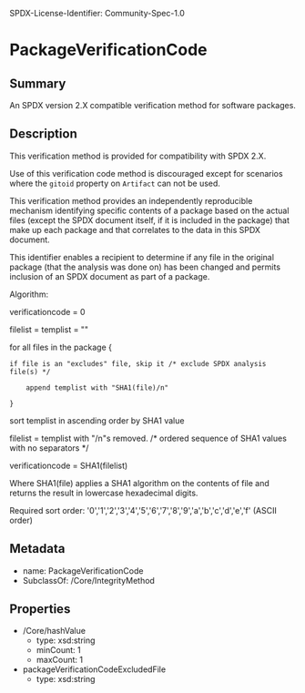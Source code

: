 SPDX-License-Identifier: Community-Spec-1.0

# PackageVerificationCode

## Summary

An SPDX version 2.X compatible verification method for software packages.

## Description

This verification method is provided for compatibility with SPDX 2.X.

Use of this verification code method is discouraged except for scenarios where the `gitoid` property on `Artifact` can not be used.

This verification method provides an independently reproducible mechanism identifying specific contents of a package based on the actual files (except the SPDX document itself, if it is included in the package) that make up each package and that correlates to the data in this SPDX document.

This identifier enables a recipient to determine if any file in the original package (that the analysis was done on) has been changed and permits inclusion of an SPDX document as part of a package.

Algorithm:

verificationcode = 0

filelist = templist = ""

for all files in the package {

    if file is an "excludes" file, skip it /* exclude SPDX analysis file(s) */

        append templist with "SHA1(file)/n"
        
    }
    
sort templist in ascending order by SHA1 value

filelist = templist with "/n"s removed. /* ordered sequence of SHA1 values with no separators */

verificationcode = SHA1(filelist)

Where SHA1(file) applies a SHA1 algorithm on the contents of file and returns the result in lowercase hexadecimal digits.

Required sort order: '0','1','2','3','4','5','6','7','8','9','a','b','c','d','e','f' (ASCII order)

## Metadata

- name: PackageVerificationCode
- SubclassOf: /Core/IntegrityMethod

## Properties

- /Core/hashValue
  - type: xsd:string
  - minCount: 1
  - maxCount: 1
- packageVerificationCodeExcludedFile
  - type: xsd:string
